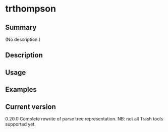 # trthompson

## Summary

(No description.)

## Description

## Usage

## Examples

## Current version

0.20.0 Complete rewrite of parse tree representation. NB: not all Trash tools supported yet.
